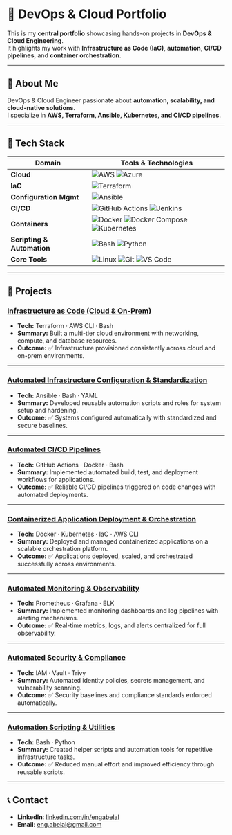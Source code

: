# 🚀 DevOps & Cloud Portfolio

This is my **central portfolio** showcasing hands-on projects in **DevOps & Cloud Engineering**.  
It highlights my work with **Infrastructure as Code (IaC)**, **automation**, **CI/CD pipelines**, and **container orchestration**.  

---

## 📌 About Me
DevOps & Cloud Engineer passionate about **automation, scalability, and cloud-native solutions**.  
I specialize in **AWS, Terraform, Ansible, Kubernetes, and CI/CD pipelines**.  

---

## 🧰 Tech Stack

| Domain                   | Tools & Technologies                                                                 |
|--------------------------|---------------------------------------------------------------------------------------|
| **Cloud**                | ![AWS](https://img.shields.io/badge/Cloud-AWS-orange) ![Azure](https://img.shields.io/badge/Cloud-Azure-blue)                                 |
| **IaC**                  | ![Terraform](https://img.shields.io/badge/IaC-Terraform-blue)                        |
| **Configuration Mgmt**   | ![Ansible](https://img.shields.io/badge/CM-Ansible-red)                              |
| **CI/CD**                | ![GitHub Actions](https://img.shields.io/badge/CI%2FCD-GitHub_Actions-lightgrey) ![Jenkins](https://img.shields.io/badge/CI%2FCD-Jenkins-green) |
| **Containers**           | ![Docker](https://img.shields.io/badge/Containers-Docker-blue) ![Docker Compose](https://img.shields.io/badge/Containers-Docker_Compose-lightblue) ![Kubernetes](https://img.shields.io/badge/Containers-Kubernetes-blue) |
| **Scripting & Automation** | ![Bash](https://img.shields.io/badge/Scripting-Bash-black) ![Python](https://img.shields.io/badge/Scripting-Python-yellow) |
| **Core Tools**           | ![Linux](https://img.shields.io/badge/OS-Linux-grey) ![Git](https://img.shields.io/badge/SCM-Git-red) ![VS Code](https://img.shields.io/badge/Editor-VS_Code-blue) |

---

## 📂 Projects

### [Infrastructure as Code (Cloud & On-Prem)](./Projects/infrastructure-as-code)  
- **Tech:** Terraform · AWS CLI · Bash  
- **Summary:** Built a multi-tier cloud environment with networking, compute, and database resources.  
- **Outcome:** ✅ Infrastructure provisioned consistently across cloud and on-prem environments.  

---

### [Automated Infrastructure Configuration & Standardization](./Projects/infrastructure-config-standardization)  
- **Tech:** Ansible · Bash · YAML  
- **Summary:** Developed reusable automation scripts and roles for system setup and hardening.  
- **Outcome:** ✅ Systems configured automatically with standardized and secure baselines.  

---

### [Automated CI/CD Pipelines](./Projects/ci-cd-pipelines)  
- **Tech:** GitHub Actions · Docker · Bash  
- **Summary:** Implemented automated build, test, and deployment workflows for applications.  
- **Outcome:** ✅ Reliable CI/CD pipelines triggered on code changes with automated deployments.  

---

### [Containerized Application Deployment & Orchestration](./Projects/container-deployment-orchestration)  
- **Tech:** Docker · Kubernetes · IaC · AWS CLI  
- **Summary:** Deployed and managed containerized applications on a scalable orchestration platform.  
- **Outcome:** ✅ Applications deployed, scaled, and orchestrated successfully across environments.  

---

### [Automated Monitoring & Observability](./Projects/monitoring-observability)  
- **Tech:** Prometheus · Grafana · ELK  
- **Summary:** Implemented monitoring dashboards and log pipelines with alerting mechanisms.  
- **Outcome:** ✅ Real-time metrics, logs, and alerts centralized for full observability.  

---

### [Automated Security & Compliance](./Projects/security-compliance-automation)  
- **Tech:** IAM · Vault · Trivy  
- **Summary:** Automated identity policies, secrets management, and vulnerability scanning.  
- **Outcome:** ✅ Security baselines and compliance standards enforced automatically.  

---

### [Automation Scripting & Utilities](./Projects/scripting-utilities)  
- **Tech:** Bash · Python  
- **Summary:** Created helper scripts and automation tools for repetitive infrastructure tasks.  
- **Outcome:** ✅ Reduced manual effort and improved efficiency through reusable scripts.  
---

## 📞 Contact
- **LinkedIn**: [linkedin.com/in/engabelal](https://linkedin.com/in/engabelal/)  
- **Email**: eng.abelal@gmail.com 
